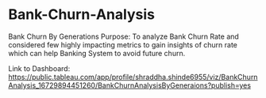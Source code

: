 # Bank-Churn-Analysis
Bank Churn By Generations Purpose: To analyze Bank Churn Rate and considered few highly impacting metrics to gain insights of churn rate which can help 
Banking System to avoid future churn.

Link to Dashboard: https://public.tableau.com/app/profile/shraddha.shinde6955/viz/BankChurnAnalysis_16729894451260/BankChurnAnalysisByGeneraions?publish=yes
